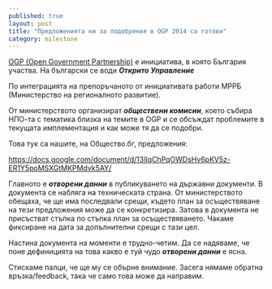 ```yaml
---
published: true
layout: post
title: "Предложенията ни за подобрения в OGP 2014 са готови"
category: milestone
---
```


[OGP (Open Government Partnership)](http://www.opengovpartnership.org/) е инициатива, в която България участва. На български се води ***Открито Управление***

По интеграцията на препоръчаното от инициативата работи МРРБ (Министерство на регионалното развитие).

От министерството организират ***обществени комисии***, което събира НПО-та с тематика близка на темите в OGP и се обсъждат проблемите в текущата имплементация и как може тя да се подобри.

Това тук са нашите, на Общество.бг, предложения:

https://docs.google.com/document/d/13IlqChPqOWDsHv6pKV5z-ER1Y5poMSXGtMKPMdvk5AY/

Главното е ***отворени данни*** в публикуването на държавни документи. В документа се набляга на техническата страна. От министерството обещаха, че ще има последвали срещи, където план за осъществяване на тези предложения може да се конкретизира. Затова в документа не присъстват стъпка по стъпка план за осъществяването. Чакаме фиксиране на дата за допълнителни срещи с тази цел.

Настина документа на моменти е трудно-четим. Да се надяваме, че поне дефиницията на това какво е туй чудо ***отворени данни*** е ясна.

Стискаме палци, че ще му се обърне внимание. Засега нямаме обратна връзка/feedback, така че само това може да направим.